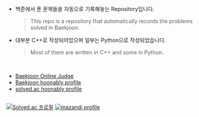 
- 백준에서 푼 문제들을 자동으로 기록해놓는 Repository입니다.  
  > This repo is a repository that automatically records the problems solved in Baekjoon.  

- 대부분 C++로 작성되어있으며 일부는 Python으로 작성되었습니다.  
  > Most of them are written in C++ and some in Python.  

</br>

- [Baekjoon Online Judge](https://www.acmicpc.net/)
- [Baekjoon hoonably profile](https://www.acmicpc.net/user/hoonably)
- [solved.ac hoonably profile](https://solved.ac/profile/hoonably)

## 
<!--
[![Solved.ac 프로필](http://mazassumnida.wtf/api/mini/generate_badge?boj=hoonably)](https://solved.ac/hoonably)
[![solvedac badge](https://solvedac-readme-badge.vercel.app/api/v1/badge?user=hoonably)](https://github.com/2ykwang/solvedac-readme-badge)
[![solvedac badge](https://solvedac-readme-badge.vercel.app/api/v1/badge?user=hoonably&compact=1&theme=github-dark)](https://github.com/2ykwang/solvedac-readme-badge)
-->
[![Solved.ac 프로필](http://mazassumnida.wtf/api/v2/generate_badge?boj=hoonably)](https://solved.ac/hoonably)
[![mazandi profile](http://mazandi.herokuapp.com/api?handle=hoonably&theme=dark)](https://solved.ac/hoonably)
  
